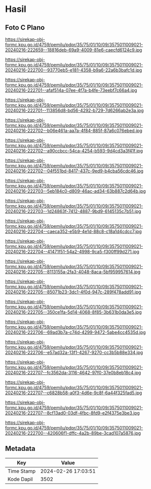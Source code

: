 # Hasil

## Foto C Plano

https://sirekap-obj-formc.kpu.go.id/4759/pemilu/pdpr/35/75/01/10/09/3575011009021-20240216-222659--18816deb-69a9-4009-81e6-caecfd6124c9.jpg

https://sirekap-obj-formc.kpu.go.id/4759/pemilu/pdpr/35/75/01/10/09/3575011009021-20240216-222700--93770eb5-e181-4358-b9a6-22a6b3bafc1d.jpg

https://sirekap-obj-formc.kpu.go.id/4759/pemilu/pdpr/35/75/01/10/09/3575011009021-20240216-222701--afaf514a-07ee-4f7a-b4fe-73eebf7c66a4.jpg

https://sirekap-obj-formc.kpu.go.id/4759/pemilu/pdpr/35/75/01/10/09/3575011009021-20240216-222701--113856d8-bd56-4292-b729-7d6266ab2e3a.jpg

https://sirekap-obj-formc.kpu.go.id/4759/pemilu/pdpr/35/75/01/10/09/3575011009021-20240216-222702--b06e461a-aa7a-4f84-885f-87a6c076ebed.jpg

https://sirekap-obj-formc.kpu.go.id/4759/pemilu/pdpr/35/75/01/10/09/3575011009021-20240216-222702--a90ccbcc-54ca-4254-b593-9d4cd3a3f41f.jpg

https://sirekap-obj-formc.kpu.go.id/4759/pemilu/pdpr/35/75/01/10/09/3575011009021-20240216-222702--04f551bd-8417-437c-9ed9-b4cba56cdc46.jpg

https://sirekap-obj-formc.kpu.go.id/4759/pemilu/pdpr/35/75/01/10/09/3575011009021-20240216-222703--5eb184c0-d809-46ac-ad34-63b887c2d64b.jpg

https://sirekap-obj-formc.kpu.go.id/4759/pemilu/pdpr/35/75/01/10/09/3575011009021-20240216-222703--1d24863f-7412-4887-9bd9-6145135c7b51.jpg

https://sirekap-obj-formc.kpu.go.id/4759/pemilu/pdpr/35/75/01/10/09/3575011009021-20240216-222704--caeca352-e5b9-4e1d-88c8-c18a1d4cdcc7.jpg

https://sirekap-obj-formc.kpu.go.id/4759/pemilu/pdpr/35/75/01/10/09/3575011009021-20240216-222704--41471f51-54a2-4998-9ca5-f300ff99d271.jpg

https://sirekap-obj-formc.kpu.go.id/4759/pemilu/pdpr/35/75/01/10/09/3575011009021-20240216-222705--8113155a-2fa3-4048-8aca-5bf959957614.jpg

https://sirekap-obj-formc.kpu.go.id/4759/pemilu/pdpr/35/75/01/10/09/3575011009021-20240216-222705--85071b23-3dc1-4f0d-947c-289f478add91.jpg

https://sirekap-obj-formc.kpu.go.id/4759/pemilu/pdpr/35/75/01/10/09/3575011009021-20240216-222705--350ce1fa-5d14-4068-8f85-3b631b0da3e5.jpg

https://sirekap-obj-formc.kpu.go.id/4759/pemilu/pdpr/35/75/01/10/09/3575011009021-20240216-222706--69ad3b7a-c74d-4299-9472-5abe4cc4535d.jpg

https://sirekap-obj-formc.kpu.go.id/4759/pemilu/pdpr/35/75/01/10/09/3575011009021-20240216-222706--e57ad32a-13f1-4267-9270-cc3b5b88e334.jpg

https://sirekap-obj-formc.kpu.go.id/4759/pemilu/pdpr/35/75/01/10/09/3575011009021-20240216-222707--fc3562da-3116-4642-97f0-37e0b8eb18c4.jpg

https://sirekap-obj-formc.kpu.go.id/4759/pemilu/pdpr/35/75/01/10/09/3575011009021-20240216-222707--c6828b58-a0f3-4d6e-9c8f-6a44f325fad5.jpg

https://sirekap-obj-formc.kpu.go.id/4759/pemilu/pdpr/35/75/01/10/09/3575011009021-20240216-222707--8cf13ad0-03df-4fbc-8fd9-e2f4375e3be3.jpg

https://sirekap-obj-formc.kpu.go.id/4759/pemilu/pdpr/35/75/01/10/09/3575011009021-20240216-222700--420606f1-dffc-4a2b-89be-3cad107a5876.jpg


## Metadata

| Key        | Value               |
| ---------- | ------------------- |
| Time Stamp | 2024-02-26 17:03:51 |
| Kode Dapil | 3502                |



